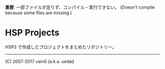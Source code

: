 **重要**: 一部ファイルが足りず、コンパイル・実行できない。 (Doesn't compile because some files are missing.)

# HSP Projects
HSP3 で作成したプロジェクトをまとめたリポジトリー。

----

(C) 2007-2017 vain0 (a.k.a. uedai)
